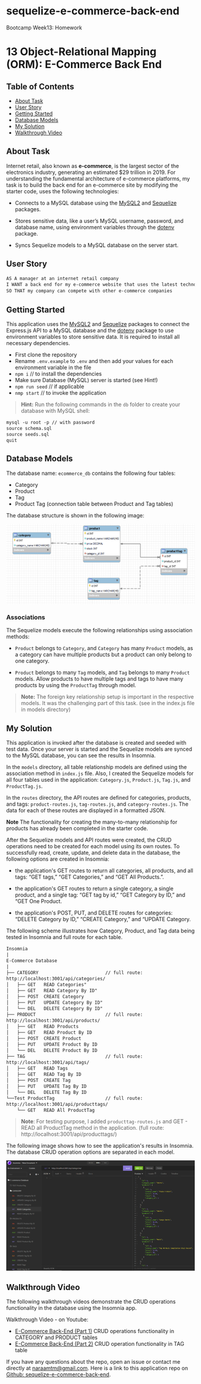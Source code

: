 # sequelize-e-commerce-back-end

Bootcamp Week13: Homework

# 13 Object-Relational Mapping (ORM): E-Commerce Back End

## Table of Contents 

- [About Task](#about-task)
- [User Story](#user-story)
- [Getting Started](#getting-started)
- [Database Models](#database-models)
- [My Solution](#my-solution)
- [Walkthrough Video](#walkthrough-video)

## About Task

Internet retail, also known as **e-commerce**, is the largest sector of the electronics industry, generating an estimated $29 trillion in 2019. For understanding the fundamental architecture of e-commerce platforms, my task is to build the back end for an e-commerce site by modifying the starter code, uses the following technologies:

- Connects to a MySQL database using the [MySQL2](https://www.npmjs.com/package/mysql) and [Sequelize](https://www.npmjs.com/package/sequelize) packages.

- Stores sensitive data, like a user’s MySQL username, password, and database name, using environment variables through the [dotenv](https://www.npmjs.com/package/dotenv) package.

- Syncs Sequelize models to a MySQL database on the server start.

## User Story

```md
AS A manager at an internet retail company
I WANT a back end for my e-commerce website that uses the latest technologies
SO THAT my company can compete with other e-commerce companies
```

## Getting Started

This application uses the [MySQL2](https://www.npmjs.com/package/mysql2) and [Sequelize](https://www.npmjs.com/package/sequelize) packages to connect the Express.js API to a MySQL database and the [dotenv](https://www.npmjs.com/package/dotenv) package to use environment variables to store sensitive data. It is required to install all necessary dependencies.

- First clone the repository
- Rename `.env.example` to `.env` and then add your values for each environment variable in the file
- `npm i`             // to install the dependencies
- Make sure Database (MySQL) server is started (see Hint!)
- `npm run seed`      // if applicable
- `nmp start`         // to invoke the application

> **Hint:** Run the following commands in the `db` folder to create your database with MySQL shell:

```
mysql -u root -p // with password
source schema.sql
source seeds.sql
quit
```

## Database Models

The database name: `ecommerce_db` contains the following four tables:

- Category
- Product
- Tag
- Product Tag  (connection table between Product and Tag tables)

The database structure is shown in the following image:

![Database structure](./assets/database%20structure.png)

### Associations

The Sequelize models execute the following relationships using association methods:

* `Product` belongs to `Category`, and `Category` has many `Product` models, as a category can have multiple products but a product can only belong to one category.

* `Product` belongs to many `Tag` models, and `Tag` belongs to many `Product` models. Allow products to have multiple tags and tags to have many products by using the `ProductTag` through model.

> **Note:** The foreign key relationship setup is important in the respective models. It was the challenging part of this task. (see in the index.js file in models directory)

## My Solution

This application is invoked after the database is created and seeded with test data. Once your server is started and the Sequelize models are synced to the MySQL database, you can see the results in Insomnia.

In the `models` directory, all table relationship models are defined using the association method in `index.js` file. Also, I created the Sequelize models for all four tables used in the application: `Category.js`, `Product.js`, `Tag.js`, and `ProductTag.js`. 

In the `routes` directory, the API routes are defined for categories, products, and tags: `product-routes.js`, `tag-routes.js`, and `category-routes.js`. The data for each of these routes are displayed in a formatted JSON.

**Note** The functionality for creating the many-to-many relationship for products has already been completed in the starter code.

After the Sequelize models and API routes were created, the CRUD operations need to be created for each model using its own routes. To successfully read, create, update, and delete data in the database, the following options are created in Insomnia:

-  the application's GET routes to return all categories, all products, and all tags: “GET tags,” “GET Categories,” and “GET All Products.”.

- the application's GET routes to return a single category, a single product, and a single tag: “GET tag by id,” “GET Category by ID,” and “GET One Product.

- the application's POST, PUT, and DELETE routes for categories: “DELETE Category by ID,” “CREATE Category,” and “UPDATE Category.

The following scheme illustrates how Category, Product, and Tag data being tested in Insomnia and full route for each table.

```
Insomnia
|
E-Commerce Database
|
├── CATEGORY                         // full route: http://localhost:3001/api/categories/
│   ├── GET   READ Categories"               
│   ├── GET   READ Category By ID"    
│   ├── POST  CREATE Category               
│   ├── PUT   UPDATE Category By ID"               
│   └── DEL   DELETE Category By ID"
├── PRODUCT                          // full route: http://localhost:3001/api/products/
│   ├── GET   READ Products              
│   ├── GET   READ Product By ID   
│   ├── POST  CREATE Product               
│   ├── PUT   UPDATE Product By ID               
│   └── DEL   DELETE Product By ID
├── TAG                              // full route: http://localhost:3001/api/tags/
│   ├── GET   READ Tags              
│   ├── GET   READ Tag By ID   
│   ├── POST  CREATE Tag               
│   ├── PUT   UPDATE Tag By ID               
│   └── DEL   DELETE Tag By ID
└──Test ProductTag                   // full route: http://localhost:3001/api/producttags/
    └── GET   READ All ProductTag
```

> **Note**: For testing purpose, I added `producttag-routes.js` and GET - READ all ProductTag method in the application. (full route: http://localhost:3001/api/producttags/) 

The following image shows how to see the application's results in Insomnia. The database CRUD operation options are separated in each model. 

![In Insomnia, the database CRUD operation options”.](./assets/insomnia-database.png)

## Walkthrough Video

The following walkthrough videos demonstrate the CRUD operations functionality in the database using the Insomnia app. 

Walkthrough Video - on Youtube:

- [E-Commerce Back-End (Part 1)](https://youtu.be/zRv3rdXQ_Mk) CRUD operations functionality in CATEGORY and PRODUCT tables 
- [E-Commerce Back-End (Part 2)](https://youtu.be/nGkjvkG7fVo) CRUD operation functionality in TAG table 

If you have any questions about the repo, open an issue or contact me directly at naraamtm@gmail.com. Here is a link to this application repo on [Github: sequelize-e-commerce-back-end](https://github.com/Nara1469/sequelize-e-commerce-back-end).